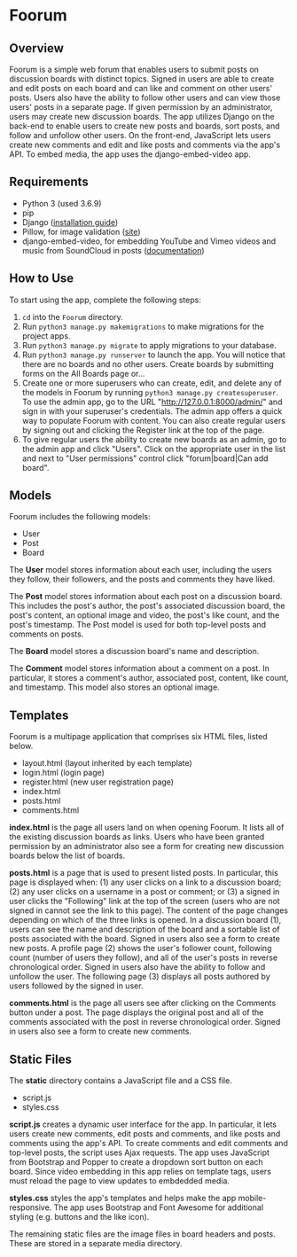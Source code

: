 # Foorum

## Overview

Foorum is a simple web forum that enables users to submit posts on discussion boards with distinct topics. Signed in users are able to create and edit posts on each board and can like and comment on other users' posts. Users also have the ability to follow other users and can view those users' posts in a separate page. If given permission by an administrator, users may create new discussion boards. The app utilizes Django on the back-end to enable users to create new posts and boards, sort posts, and follow and unfollow other users. On the front-end, JavaScript lets users create new comments and edit and like posts and comments via the app's API. To embed media, the app uses the django-embed-video app.

## Requirements

- Python 3 (used 3.6.9)
- pip
- Django ([installation guide](https://docs.djangoproject.com/en/3.0/topics/install/)) 
- Pillow, for image validation ([site](https://pypi.org/project/Pillow/))
- django-embed-video, for embedding YouTube and Vimeo videos and music from SoundCloud in posts ([documentation](https://django-embed-video.readthedocs.io/en/latest/))

## How to Use

To start using the app, complete the following steps:

1. `cd` into the `Foorum` directory.
2. Run `python3 manage.py makemigrations` to make migrations for the project apps.
3. Run `python3 manage.py migrate` to apply migrations to your database.
4. Run `python3 manage.py runserver` to launch the app. You will notice that there are no boards and no other users. Create boards by submitting forms on the All Boards page or...
5. Create one or more superusers who can create, edit, and delete any of the models in Foorum by running `python3 manage.py createsuperuser`. To use the admin app, go to the URL "http://127.0.0.1:8000/admin/" and sign in with your superuser's credentials. The admin app offers a quick way to populate Foorum with content. You can also create regular users by signing out and clicking the Register link at the top of the page. 
6. To give regular users the ability to create new boards as an admin, go to the admin app and click "Users". Click on the appropriate user in the list and next to "User permissions" control click "forum|board|Can add board". 

## Models

Foorum includes the following models:
- User
- Post
- Board

The **User** model stores information about each user, including the users they follow, their followers, and the posts and comments they have liked. 

The **Post** model stores information about each post on a discussion board. This includes the post's author, the post's associated discussion board, the post's content, an optional image and video, the post's like count, and the post's timestamp. The Post model is used for both top-level posts and comments on posts. 

The **Board** model stores a discussion board's name and description.

The **Comment** model stores information about a comment on a post. In particular, it stores a comment's author, associated post, content, like count, and timestamp. This model also stores an optional image. 

## Templates

Foorum is a multipage application that comprises six HTML files, listed below.
- layout.html (layout inherited by each template)
- login.html (login page)
- register.html (new user registration page) 
- index.html
- posts.html
- comments.html

**index.html** is the page all users land on when opening Foorum. It lists all of the existing discussion boards as links. Users who have been granted permission by an administrator also see a form for creating new discussion boards below the list of boards.

**posts.html** is a page that is used to present listed posts. In particular, this page is displayed when: (1) any user clicks on a link to a discussion board; (2) any user clicks on a username in a post or comment; or (3) a signed in user clicks the "Following" link at the top of the screen (users who are not signed in cannot see the link to this page). The content of the page changes depending on which of the three links is opened. In a discussion board (1), users can see the name and description of the board and a sortable list of posts associated with the board. Signed in users also see a form to create new posts. A profile page (2) shows the user's follower count, following count (number of users they follow), and all of the user's posts in reverse chronological order. Signed in users also have the ability to follow and unfollow the user. The following page (3) displays all posts authored by users followed by the signed in user.

**comments.html** is the page all users see after clicking on the Comments button under a post. The page displays the original post and all of the comments associated with the post in reverse chronological order. Signed in users also see a form to create new comments. 
 
## Static Files

The **static** directory contains a JavaScript file and a CSS file.

- script.js
- styles.css

**script.js** creates a dynamic user interface for the app. In particular, it lets users create new comments, edit posts and comments, and like posts and comments using the app's API. To create comments and edit comments and top-level posts, the script uses Ajax requests. The app uses JavaScript from Bootstrap and Popper to create a dropdown sort button on each board. Since video embedding in this app relies on template tags, users must reload the page to view updates to embdedded media.

**styles.css** styles the app's templates and helps make the app mobile-responsive. The app uses Bootstrap and Font Awesome for additional styling (e.g. buttons and the like icon).

The remaining static files are the image files in board headers and posts. These are stored in a separate media directory.



